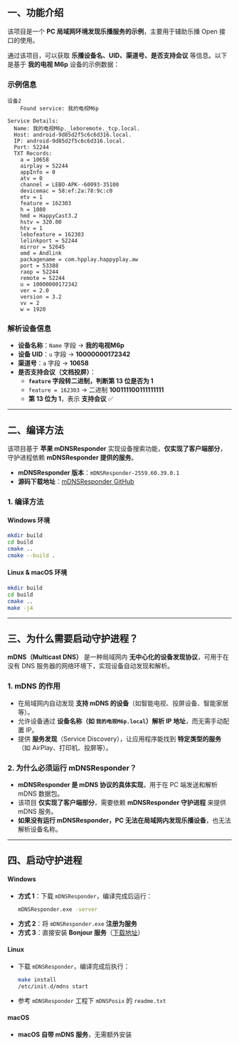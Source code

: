 ## 一、功能介绍  

该项目是一个 **PC 局域网环境发现乐播服务的示例**，主要用于辅助乐播 Open 接口的使用。  

通过该项目，可以获取 **乐播设备名、UID、渠道号、是否支持会议** 等信息。以下是基于 **我的电视 M6p** 设备的示例数据：  

### 示例信息  
```plaintext
设备2
    Found service: 我的电视M6p

Service Details:
  Name: 我的电视M6p._leboremote._tcp.local.
  Host: android-9d85d2f5c6c6d316.local.
  IP: android-9d85d2f5c6c6d316.local.
  Port: 52244
  TXT Records:
    a = 10658
    airplay = 52244
    appInfo = 0
    atv = 0
    channel = LEBO-APK--60093-35100
    devicemac = 58:ef:2a:78:9c:c0
    etv = 1
    feature = 162303
    h = 1080
    hmd = HappyCast3.2
    hstv = 320.00
    htv = 1
    lebofeature = 162303
    lelinkport = 52244
    mirror = 52645
    omd = Andlink
    packagename = com.hpplay.happyplay.aw
    port = 53388
    raop = 52244
    remote = 52244
    u = 10000000172342
    ver = 2.0
    version = 3.2
    vv = 2
    w = 1920
```

### 解析设备信息  
- **设备名称**：`Name` 字段 → **我的电视M6p**  
- **设备 UID**：`u` 字段 → **10000000172342**  
- **渠道号**：`a` 字段 → **10658**  
- **是否支持会议（文档投屏）**：
  - **`feature` 字段转二进制，判断第 13 位是否为 1**
  - `feature = 162303` → 二进制 **100111100111111111**
  - **第 13 位为 1**，表示 **支持会议** ✅  

---

## 二、编译方法  

该项目基于 **苹果 mDNSResponder** 实现设备搜索功能，**仅实现了客户端部分**，守护进程依赖 **mDNSResponder 提供的服务**。  

- **mDNSResponder 版本**：`mDNSResponder-2559.60.39.0.1`  
- **源码下载地址**：[mDNSResponder GitHub](https://github.com/apple-oss-distributions/mDNSResponder/tags)  

### 1. 编译方法  
#### **Windows 环境**
```sh
mkdir build
cd build
cmake ..
cmake --build .
```

#### **Linux & macOS 环境**
```sh
mkdir build
cd build
cmake ..
make -j4
```

---

## 三、为什么需要启动守护进程？  

**mDNS（Multicast DNS）** 是一种局域网内 **无中心化的设备发现协议**，可用于在没有 DNS 服务器的网络环境下，实现设备自动发现和解析。  

### **1. mDNS 的作用**
- 在局域网内自动发现 **支持 mDNS 的设备**（如智能电视、投屏设备、智能家居等）。
- 允许设备通过 **设备名称（如 `我的电视M6p.local`）解析 IP 地址**，而无需手动配置 IP。
- 提供 **服务发现**（Service Discovery），让应用程序能找到 **特定类型的服务**（如 AirPlay、打印机、投屏等）。

### **2. 为什么必须运行 mDNSResponder？**
- **mDNSResponder 是 mDNS 协议的具体实现**，用于在 PC 端发送和解析 mDNS 数据包。
- 该项目 **仅实现了客户端部分**，需要依赖 **mDNSResponder 守护进程** 来提供 mDNS 服务。
- **如果没有运行 mDNSResponder，PC 无法在局域网内发现乐播设备**，也无法解析设备名称。

---

## 四、启动守护进程  

#### **Windows**  
- **方式 1**：下载 `mDNSResponder`，编译完成后运行：  
  ```sh
  mDNSResponder.exe -server
  ```
- **方式 2**：将 `mDNSResponder.exe` **注册为服务**
- **方式 3**：直接安装 **Bonjour 服务**（[下载地址](https://support.apple.com/zh-cn/106380)）  

#### **Linux**  
- 下载 `mDNSResponder`，编译完成后执行：
  ```sh
  make install
  /etc/init.d/mdns start
  ```
- 参考 `mDNSResponder` 工程下 `mDNSPosix` 的 `readme.txt`  

#### **macOS**  
- **macOS 自带 mDNS 服务**，无需额外安装  